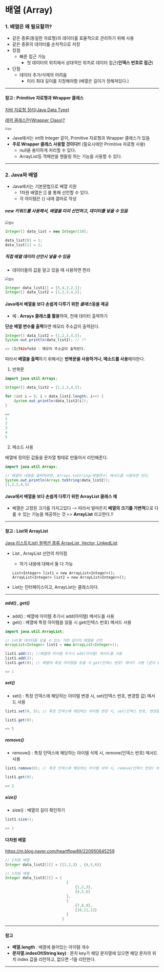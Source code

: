 # 배열 (Array)

### 1. 배열은 왜 필요할까?

- 같은 종류(동일한 자료형)의 데이터를 효율적으로 관리하기 위해 사용
- 같은 종류의 데이터를 순차적으로 저장
- 장점
  - 빠른 접근 가능
    - 첫 데이터의 위치에서 상대적인 위치로 데이터 접근(**인덱스 번호로 접근**)
- 단점
  - 데이터 추가/삭제의 어려움
    - 미리 최대 길이를 지정해야함 (배열은 길이가 정해져있다.)

---

#### 참고 : Primitive 자료형과 Wrapper 클래스

[자바 자료형 정리(Java Data Type)](https://jdm.kr/blog/213)

[래퍼 클래스란(Wrapper Class)?](https://coding-factory.tistory.com/547)

<img src="https://user-images.githubusercontent.com/42603919/138682769-9566ad14-10e6-4289-9d08-52239a088be2.PNG" alt="캡처" style="zoom:50%;" />

- Java에서는 int와 Integer 같이, Primitive 자료형과 Wrapper 클래스가 있음
- **주로 Wrapper 클래스 사용할 것이다!!** (필요시에만 Primitive 자료형 사용)
  - null을 용이하게 처리할 수 있다.
  - ArrayList등 객체만을 핸들링 하는 기능을 사용할 수 있다.

---



### 2. Java와 배열

- Java에서는 기본문법으로 배열 지원
  - 1차원 배열은 [] 를 통해 선언할 수 있다.
  - 각 아이템은 {} 내에 콤마로 작성



##### new 키워드를 사용해서, 배열을 미리 선언하고, 데이터를 넣을 수 있음

<img src="https://user-images.githubusercontent.com/42603919/138689261-5ce39435-bd1f-4332-a374-ead264f9b19b.PNG" alt="캡처" style="zoom:67%;" />

````java
Integer[] data_list = new Integer[10];

data_list[0] = 1;
data_list[1] = 2;
````



##### 직접 배열 데이터 선언시 넣을 수 있음

- 데이터들의 값을 알고 있을 때 사용하면 편리

<img src="https://user-images.githubusercontent.com/42603919/138689104-8c40f097-9f16-4e7b-91c1-41db355aae44.PNG" alt="캡처" style="zoom:67%;" />

````java
Integer data_list1[] = {5,4,3,2,1};
Integer[] data_list2 = {1,2,3,4,5};
````

 

#### Java에서 배열을 보다 손쉽게 다루기 위한 *클래스*등을 제공

- 예 : **Arrays 클래스를 활용**하여, 전체 데이터 출력하기

**단순 배열 변수를 출력**하면 메모리 주소값이 출력된다.

````java
Integer[] data_list2 = {1,2,3,4,5};
System.out.println(data_list2); // ??

=> [I@762efe5d : 메모리 주소값이 출력된다.
````



따라서 **배열을 출력**하기 위해서는 **반복문을 사용하거나, 메소드를 사용**해야한다.

1. 반복문

````java
import java.util.Arrays;

Integer[] data_list2 = {1,2,3,4,5};

for (int i = 0; i < data_list2.length; i++) {
	System.out.println(data_list2[i]);
}

=> 
1
2
3
4
5
````



2. 메소드 사용

배열에 정의된 값들을 문자열 형태로 만들어서 리턴해준다.

````java
import java.util.Arrays;

// 배열의 내용을 출력하려면, Arrays.toString(배열변수) 메서드를 사용하면 된다.
System.out.println(Arrays.toString(data_list2));
[1,2,3,4,5]
````



#### Java에서 배열을 보다 손쉽게 다루기 위한 ArrayList 클래스 예

- 배열은 고정된 크기를 가지고있다 -> 따라서 얼마든지 **배열의 크기를 가변적**으로 다룰 수 있는 기능을 제공하는 것 => **ArrayList** 라고한다.!!



---

#### 참고 : List와 ArrayList

[Java 리스트(List) 컬렉션 종류 ArrayList, Vector, LinkedList](https://lelecoder.com/78)

- List , ArrayList 선언의 차이점

  - 하기 내용에 대해서 둘 다 가능

  ````
  List<Integer> list1 = new ArrayList<Integer>();
  ArrayList<Integer> list2 = new ArrayList<Integer>();
  ````

- List는 인터페이스이고, ArrayList는 클래스이다.

---



##### add() , get()

- add() : 배열에 아이템 추가시 add(아이템) 메서드를 사용
- get() : 배열에 특정 아이템을 읽을 시 get(인덱스 번호) 메서드 사용

````java
import java.util.ArrayList;

// int형 데이터를 담을 수 있는 가변 길이의 배열을 선언
ArrayList<Integer> list1 = new ArrayList<Integer>();

list1.add(1); //배열에 아이템 추가시 add(아이템) 메서드를 사용
list1.add(2);
list1.get(0); // 배열에 특정 아이템을 읽을 시 get(인덱스 번호) 메서드 사용 (굳이 System.out.println()을 사용하지 않아도 된다.)

=> 1
````



##### set()

- set() : 특정 인덱스에 해당하는 아이템 변경 시, set(인덱스 번호, 변경할 값) 메서드 사용 

````java
list1.set(0, 5); // 특정 인덱스에 해당하는 아이템 변경 시, set(인덱스 번호, 변경할 값) 메서드 사용 

list1.get(0);

=> 5
````



##### remove()

- remove() : 특정 인덱스에 해당하는 아이템 삭제 시, remove(인덱스 번호) 메서드 사용

````java
list1.remove(0); // 특정 인덱스에 해당하는 아이템 삭제 시, remove(인덱스 번호) 메서드 사용

list1.get(0);

=> 2
````



##### size()

- size() : 배열의 길이 확인하기

````java
list1.size();

=> 1
````



#### 다차원 배열

https://m.blog.naver.com/heartflow89/220950845259

````java
// 2차원 배열
Integer data_list2[][] = {{1,2,3} , {4,5,6}}

// 3차원 배열
Integer data_list3[][] = {
							{
								{1,2,3}, 
								{4,5,6}
							},
							{
								{7,8,9}, 
								{10,11,12}
							}
						  }
````



---

#### 참고

- **배열.length** : 배열에 들어있는 아이템 개수
- **문자열.indexOf(String key)** : 문자 key가 해당 문자열에 있으면 해당 문자의 위치 index 값을 리턴하고, 없으면 -1을 리턴한다.

---
